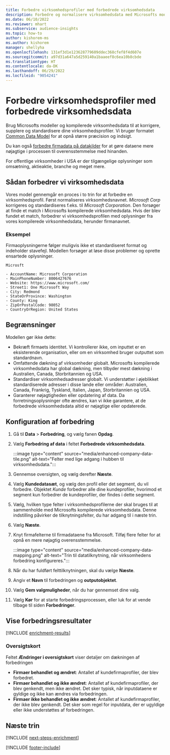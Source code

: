 ```yaml
---
title: Forbedre virksomhedsprofiler med forbedrede virksomhedsdata
description: Forbedre og normalisere virksomhedsdata med Microsofts modeller.
ms.date: 06/10/2022
ms.reviewer: mhart
ms.subservice: audience-insights
ms.topic: how-to
author: kishorem-ms
ms.author: kishorem
manager: shellyha
ms.openlocfilehash: 131ef3d1e123628779609ddec368cfef8f4d607e
ms.sourcegitcommit: a97d31a647a5d259140a1baaeef8c6ea10b8cbde
ms.translationtype: HT
ms.contentlocale: da-DK
ms.lasthandoff: 06/29/2022
ms.locfileid: "9054241"
---
```

# <a name="enrich-company-profiles-with-enhanced-company-data"></a>Forbedre virksomhedsprofiler med forbedrede virksomhedsdata

Brug Microsofts modeller og kompilerede virksomhedsdata til at korrigere, supplere og standardisere dine virksomhedsprofiler. Vi bruger formatet [Common Data Model](/common-data-model/schema/core/applicationcommon/account) for at opnå større præcision og indsigt.

Du kan også [forbedre firmadata på datakilder](data-sources-enrichment.md) for at gøre dataene mere nøjagtige i processen til overensstemmelse med hinanden.

For offentlige virksomheder i USA er der tilgængelige oplysninger som omsætning, aktieaktie, branche og meget mere.  

## <a name="how-we-enhance-company-data"></a>Sådan forbedrer vi virksomhedsdata

Vores model gennemgår en proces i to trin for at forbedre en virksomhedsprofil. Først normaliseres virksomhedsnavnet. *Microsoft Corp* korrigeres og standardiseres f.eks. til *Microsoft Corporation*. Den forsøger at finde et match i Microsofts kompilerede virksomhedsdata. Hvis der blev fundet et match, forbedrer vi virksomhedsprofilen med oplysninger fra vores kompilerede virksomhedsdata, herunder firmanavnet.

### <a name="example"></a>Eksempel

Firmaoplysningerne følger muligvis ikke et standardiseret format og indeholder stavefejl. Modellen forsøger at løse disse problemer og oprette ensartede oplysninger.

```Input
Microsft
```

```Output
- AccountName: Microsoft Corporation
- MainPhoneNumber: 8006427676
- Website: https://www.microsoft.com/
- Street1: One Microsoft Way
- City: Redmond
- StateOrProvince: Washington
- County: King
- ZipOrPostalCode: 98052
- CountryOrRegion: United States
```

## <a name="limitations"></a>Begrænsninger

Modellen gør ikke dette:

- Bekræft firmaets identitet. Vi kontrollerer ikke, om inputtet er en eksisterende organisation, eller om en virksomhed bruger outputtet som standardnavn.
- Omfattende dækning af virksomheder globalt. Microsofts kompilerede virksomhedsdata har global dækning, men tilbyder mest dækning i Australien, Canada, Storbritannien og USA.
- Standardiser virksomhedsadresser globalt. Vi understøtter i øjeblikket standardiserede adresser i disse lande eller områder: Australien, Canada, Frankrig, Tyskland, Italien, Japan, Storbritannien og USA.
- Garanterer nøjagtigheden eller opdatering af data. Da forretningsoplysninger ofte ændres, kan vi ikke garantere, at de forbedrede virksomhedsdata altid er nøjagtige eller opdaterede.

## <a name="configure-the-enrichment"></a>Konfiguration af forbedring

1. Gå til **Data** > **Forbedring**, og vælg fanen **Opdag**.

1. Vælg **Forbedring af data** i feltet **Forbedrede virksomhedsdata**.

   :::image type="content" source="media/enhanced-company-data-tile.png" alt-text="Felter med lige adgang i hubben til virksomhedsdata.":::

1. Gennemse oversigten, og vælg derefter **Næste**.

1. Vælg **Kundedatasæt**, og vælg den profil eller det segment, du vil forbedre. Objektet *Kunde* forbedrer alle dine kundeprofiler, hvorimod et segment kun forbedrer de kundeprofiler, der findes i dette segment.

1. Vælg, hvilken type felter i virksomhedsprofilerne der skal bruges til at sammenholde med Microsofts kompilerede virksomhedsdata. Denne indstilling påvirker de tilknytningsfelter, du har adgang til i næste trin.

1. Vælg **Næste**.

1. Knyt firmafelterne til firmadataene fra Microsoft. Tilføj flere felter for at opnå en mere nøjagtig overensstemmelse.

    :::image type="content" source="media/enhanced-company-data-mapping.png" alt-text="Trin til datatilknytning, når virksomhedens forbedring konfigureres.":::

1. Når du har fuldført felttilknytningen, skal du vælge **Næste**.

1. Angiv et **Navn** til forbedringen og **outputobjektet**.

1. Vælg **Gem valgmuligheder**, når du har gennemset dine valg.

1. Vælg **Kør** for at starte forbedringsprocessen, eller luk for at vende tilbage til siden **Forbedringer**.

## <a name="view-enrichment-results"></a>Vise forbedringsresultater

[!INCLUDE [enrichment-results](includes/enrichment-results.md)]

### <a name="overview-card"></a>Oversigtskort

Feltet **Ændringer i oversigtskort** viser detaljer om dækningen af forbedringen

- **Firmaer behandlet og ændret**: Antallet af kundefirmaprofiler, der blev forbedret.
- **Firmaer behandlet og ikke ændret**: Antallet af kundefirmaprofiler, der blev genkendt, men ikke ændret. Det sker typisk, når inputdataene er gyldige og ikke kan ændres via forbedringen.
- **Firmaer ikke behandlet og ikke ændret**: Antallet af kundefirmaprofiler, der ikke blev genkendt. Det sker som regel for inputdata, der er ugyldige eller ikke understøttes af forbedringen.

## <a name="next-steps"></a>Næste trin

[!INCLUDE [next-steps-enrichment](includes/next-steps-enrichment.md)]

[!INCLUDE [footer-include](includes/footer-banner.md)]
